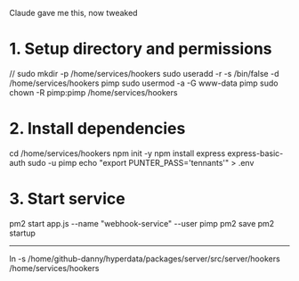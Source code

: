 Claude gave me this, now tweaked

# 1. Setup directory and permissions

// sudo mkdir -p /home/services/hookers
sudo useradd -r -s /bin/false -d /home/services/hookers pimp
sudo usermod -a -G www-data pimp
sudo chown -R pimp:pimp /home/services/hookers

# 2. Install dependencies

cd /home/services/hookers
npm init -y
npm install express express-basic-auth
sudo -u pimp echo "export PUNTER_PASS='tennants'" > .env

# 3. Start service

pm2 start app.js --name "webhook-service" --user pimp
pm2 save
pm2 startup

---

ln -s /home/github-danny/hyperdata/packages/server/src/server/hookers /home/services/hookers
